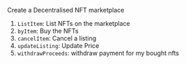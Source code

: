 Create a Decentralised NFT marketplace
1. `ListItem`: List NFTs on the marketplace
2. `byItem`: Buy the NFTs
3. `cancelItem`: Cancel a listing
4. `updateListing`: Update Price
5. `withdrawProceeds`: withdraw payment for my bought nfts
